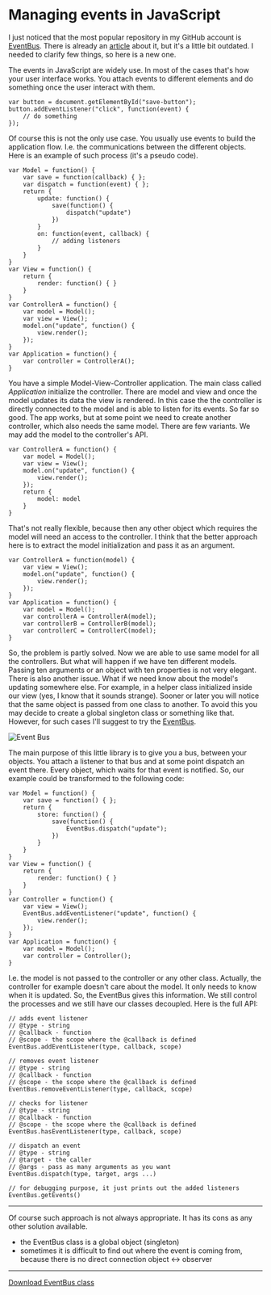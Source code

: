 # Managing events in JavaScript

I just noticed that the most popular repository in my GitHub account is [EventBus](https://github.com/krasimir/EventBus). There is already an [article](http://krasimirtsonev.com/blog/article/javascript-managing-events-dispatch-listen) about it, but it's a little bit outdated. I needed to clarify few things, so here is a new one.

The events in JavaScript are widely use. In most of the cases that's how your user interface works. You attach events to different elements and do something once the user interact with them. 

	var button = document.getElementById("save-button");
	button.addEventListener("click", function(event) {
		// do something
	});

Of course this is not the only use case. You usually use events to build the application flow. I.e. the communications between the different objects. Here is an example of such process (it's a pseudo code).

	var Model = function() {
        var save = function(callback) { };
        var dispatch = function(event) { };
        return {
            update: function() {
                save(function() {
                    dispatch("update")
                })
            }
            on: function(event, callback) { 
                // adding listeners
            }
        }
    }
    var View = function() {
        return {
            render: function() { }
        }
    }
    var ControllerA = function() {
        var model = Model();
        var view = View();
        model.on("update", function() {
            view.render();
        });
    }
    var Application = function() {
        var controller = ControllerA();
    }

You have a simple Model-View-Controller application. The main class called *Application* initialize the controller. There are model and view and once the model updates its data the view is rendered. In this case the the controller is directly connected to the model and is able to listen for its events. So far so good. The app works, but at some point we need to create another controller, which also needs the same model. There are few variants. We may add the model to the controller's API.

	var ControllerA = function() {
        var model = Model();
        var view = View();
        model.on("update", function() {
            view.render();
        });
        return {
            model: model
        }
    }

That's not really flexible, because then any other object which requires the model will need an access to the controller. I think that the better approach here is to extract the model initialization and pass it as an argument.

    var ControllerA = function(model) {
        var view = View();
        model.on("update", function() {
            view.render();
        });
    }
    var Application = function() {
    	var model = Model();
        var controllerA = ControllerA(model);
        var controllerB = ControllerB(model);
        var controllerC = ControllerC(model);
    }

So, the problem is partly solved. Now we are able to use same model for all the controllers. But what will happen if we have ten different models. Passing ten arguments or an object with ten properties is not very elegant. There is also another issue. What if we need know about the model's updating somewhere else. For example, in a helper class initialized inside our view (yes, I know that it sounds strange). Sooner or later you will notice that the same object is passed from one class to another. To avoid this you may decide to create a global singleton class or something like that. However, for such cases I'll suggest to try the [EventBus](https://github.com/krasimir/EventBus).

![Event Bus](http://krasimirtsonev.com/blog/articles/EventBus/eventbus.jpg)

The main purpose of this little library is to give you a bus, between your objects. You attach a listener to that bus and at some point dispatch an event there. Every object, which waits for that event is notified. So, our example could be transformed to the following code:

	var Model = function() {
        var save = function() { };
        return {
            store: function() {  
                save(function() {
                    EventBus.dispatch("update");
                })
            }
        }
    }
    var View = function() {
        return {
            render: function() { }
        }
    }
    var Controller = function() {
        var view = View();
        EventBus.addEventListener("update", function() {
            view.render();
        });
    }
    var Application = function() {
        var model = Model();
        var controller = Controller();
    }

I.e. the model is not passed to the controller or any other class. Actually, the controller for example doesn't care about the model. It only needs to know when it is updated. So, the EventBus gives this information. We still control the processes and we still have our classes decoupled. Here is the full API:

	// adds event listener
	// @type - string
	// @callback - function
	// @scope - the scope where the @callback is defined
	EventBus.addEventListener(type, callback, scope)

	// removes event listener
	// @type - string
	// @callback - function
	// @scope - the scope where the @callback is defined
	EventBus.removeEventListener(type, callback, scope)

	// checks for listener
	// @type - string
	// @callback - function
	// @scope - the scope where the @callback is defined
	EventBus.hasEventListener(type, callback, scope)

	// dispatch an event
	// @type - string
	// @target - the caller
	// @args - pass as many arguments as you want
	EventBus.dispatch(type, target, args ...)

	// for debugging purpose, it just prints out the added listeners
	EventBus.getEvents()

---

Of course such approach is not always appropriate. It has its cons as any other solution available.

  - the EventBus class is a global object (singleton)
  - sometimes it is difficult to find out where the event is coming from, because there is no direct connection object &lt;-&gt; observer

--- 

[Download EventBus class](https://github.com/krasimir/EventBus)